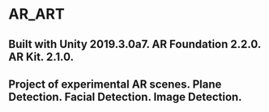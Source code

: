 # AR_ART

Built with Unity 2019.3.0a7.  AR Foundation 2.2.0. AR Kit. 2.1.0.
-- 
Project of experimental AR scenes. Plane Detection.  Facial Detection. Image Detection.
--
